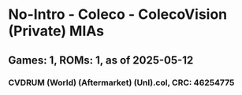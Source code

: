 # No-Intro - Coleco - ColecoVision (Private) MIAs
## Games: 1, ROMs: 1, as of 2025-05-12

### CVDRUM (World) (Aftermarket) (Unl).col, CRC: 46254775
